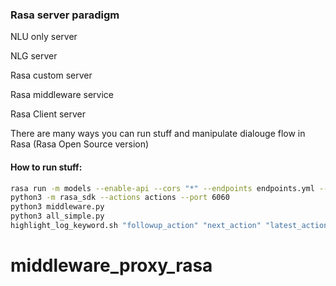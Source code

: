 ### Rasa server paradigm

NLU only server

NLG server

Rasa custom server

Rasa middleware service

Rasa Client server

There are many ways you can run stuff and manipulate dialouge flow in Rasa (Rasa Open Source version)

#### How to run stuff:

```bash
rasa run -m models --enable-api --cors "*" --endpoints endpoints.yml --port 5005
python3 -m rasa_sdk --actions actions --port 6060
python3 middleware.py
python3 all_simple.py
highlight_log_keyword.sh "followup_action" "next_action" "latest_action_name" < /path/to/middleware.log
```
# middleware_proxy_rasa
